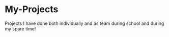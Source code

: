 # My-Projects
Projects I have done both individually and as team during school and during my spare time! 
